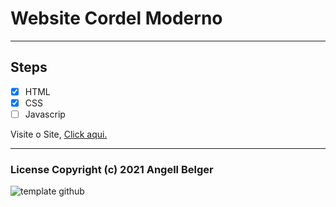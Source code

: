 # Website Cordel Moderno

***
## Steps
- [x] HTML
- [x] CSS
- [ ] Javascrip

Visite o Site, <a href="https://angellbelger.github.io/Cordel-Moderno/" target="_blank" rel="external">Click aqui.</a>
***
### License Copyright (c) 2021 Angell Belger
 
![template github](https://user-images.githubusercontent.com/82967046/116450089-4639f780-a831-11eb-9673-4b18a47c4e91.png)

